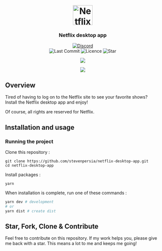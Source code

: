 <h1 align="center">
	<img
		width="64"
		alt="Netflix"
		src="https://raw.githubusercontent.com/stevenpersia/netflix-desktop-app/master/src/main/assets/icon-netflix.png">
</h1>
<h3 align="center">
	Netflix desktop app
</h3>

<p align="center">
	<a href="https://discord.gg/qSEq7XE"><img alt="Discord" src="https://img.shields.io/discord/536625602967502889.svg?colorB=7289DA&label=discord&style=flat-square"></a>
	<br>
	<img alt="Last Commit" src="https://img.shields.io/github/last-commit/stevenpersia/netflix-desktop-app.svg?style=flat-square">
	<img alt="Licence" src="https://img.shields.io/github/license/stevenpersia/netflix-desktop-app.svg?style=flat-square">
	<img alt="Star" src="https://img.shields.io/badge/you%20like%20%3F-STAR%20ME-blue.svg?style=flat-square">
</p>

<p align="center">
	<img src="https://raw.githubusercontent.com/stevenpersia/netflix-desktop-app/master/src/main/assets/preview-netflix.png">
</p>
<p align="center">
	<img src="https://raw.githubusercontent.com/stevenpersia/netflix-desktop-app/master/src/main/assets/dock-netflix.png">
</p>

## Overview

Tired of having to log on to the Netflix site to see your favorite shows? Install the Netflix desktop app and enjoy!

Of course, all rights are reserved for Netflix.

## Installation and usage

### Running the project

Clone this repository :

```
git clone https://github.com/stevenpersia/netflix-desktop-app.git
cd netflix-desktop-app
```

Install packages :

```
yarn
```

When installation is complete, run one of these commands :

```bash
yarn dev # development
# or
yarn dist # create dist
```

## Star, Fork, Clone & Contribute

Feel free to contribute on this repository. If my work helps you, please give me back with a star. This means a lot to me and keeps me going!
